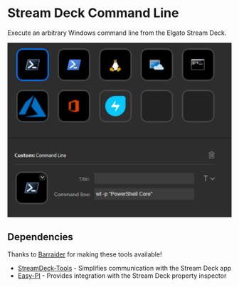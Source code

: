 # Stream Deck Command Line

Execute an arbitrary Windows command line from the Elgato Stream Deck.

![screenshot](images/screenshot.png)

## Dependencies

Thanks to [Barraider](https://barraider.com) for making these tools available!

* [StreamDeck-Tools](https://www.nuget.org/packages/streamdeck-tools) - Simplifies communication with the Stream Deck app
* [Easy-PI](https://github.com/BarRaider/streamdeck-easypi) - Provides integration with the Stream Deck property inspector
